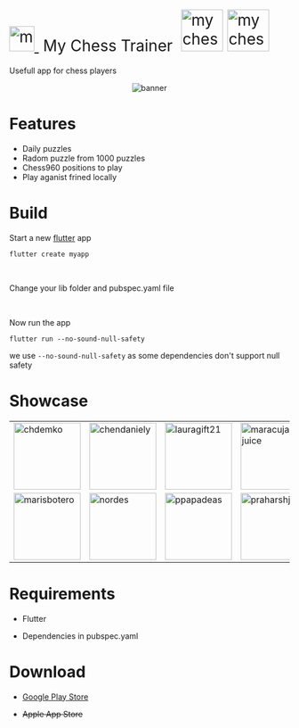 <h1 style="font-weight:normal">
  <a href="https://atasoya.com">
    <img src=my_logo.png alt="mychesstrainerlogo" width=45>
  </a>
  &nbsp;My Chess Trainer&nbsp;
  <img src=https://img.shields.io/badge/release-1.0.0-green alt="mychesstrainerlogo" width=75>
  <img src=https://img.shields.io/badge/Flutter%20-2.2.3-blue alt="mychesstrainerlogo" width=75>
</h1>
Usefull app for chess players
<br>

<p align="center"> 
  <img alt="banner" src="banner.jpg">
</p>

Features
========
* Daily puzzles 
* Radom puzzle from 1000 puzzles
* Chess960 positions to play
* Play aganist frined locally

Build 
===========
Start a new [flutter](https://flutter.dev/docs/get-started/test-drive?tab=terminal) app

```
flutter create myapp
```
<br>

Change your lib folder and pubspec.yaml file 

<br>

Now run the app

```
flutter run --no-sound-null-safety
```


we use ```--no-sound-null-safety``` as some dependencies don't support null safety

Showcase
========
<center>
  <table>
    <tr>
      <td><a href="https://sourcerer.io/chdemko"><img width="120" alt="chdemko" src="p1.jpg"></a></td>
      <td><a href="https://sourcerer.io/chendaniely"><img width="120" alt="chendaniely" src="p2.jpg"></a></td>
      <td><a href="https://sourcerer.io/lauragift21"><img width="120" alt="lauragift21" src="p3.jpg"></a></td>
      <td><a href="https://sourcerer.io/maracuja-juice"><img width="120" alt="maracuja-juice" src="p4.jpg"></a></td>
    </tr>
    <tr>
      <td><a href="https://sourcerer.io/marisbotero"><img width="120" alt="marisbotero" src="p5.jpg"></a></td>
      <td><a href="https://sourcerer.io/nordes"><img width="120" alt="nordes" src="p6.jpg"></a></td>
      <td><a href="https://sourcerer.io/ppapadeas"><img width="120" alt="ppapadeas" src="p7.jpg"></a></td>
      <td><a href="https://sourcerer.io/praharshjain"><img width="120" alt="praharshjain" src="p8.jpg"></a></td>
    </tr>
  </table>
</center>

Requirements
============
* Flutter

* Dependencies in pubspec.yaml

Download
============
* [Google Play Store](https://play.google.com/store/apps/details?id=com.atasoya.my_chess_trainer_build)

* ~~Apple App Store~~
